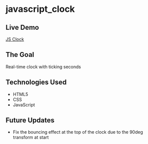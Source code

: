# javascript_clock

## Live Demo

[JS Clock](https://thelegendaryphoenix.github.io/javascript_clock/)

## The Goal

Real-time clock with ticking seconds

## Technologies Used

- HTML5
- CSS
- JavaScript

## Future Updates

- Fix the bouncing effect at the top of the clock due to the 90deg transform at start

